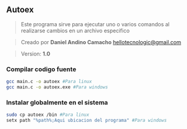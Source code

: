 Autoex
------

> Este programa sirve para ejecutar uno o varios comandos al realizarse cambios en un archivo especifico

> Creado por **Daniel Andino Camacho** 
> hellotecnologic@gmail.com

> Version: **1.0**

### Compilar codigo fuente

```zsh
gcc main.c -o autoex #Para linux
gcc main.c -o autoex.exe #Para windows
```
### Instalar globalmente en el sistema

```zsh
sudo cp autoex /bin #Para linux
setx path "%path%;Aqui ubicacion del programa" #Para windows
```
